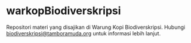 # warkopBiodiverskripsi
Repositori materi yang disajikan di Warung Kopi Biodiverskripsi. Hubungi biodiverskripsi@tamboramuda.org untuk informasi lebih lanjut.
